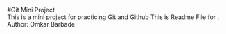 #Git Mini Project <br>
This is a mini project for practicing Git and Github
This is Readme File for .
Author: Omkar Barbade
